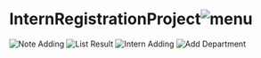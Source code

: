 # InternRegistrationProject![menu](https://github.com/user-attachments/assets/1958068f-e3a4-4645-886f-05eb05b89c93)
![Note Adding](https://github.com/user-attachments/assets/020ddb1c-6ec2-43fb-97fb-7fe3dd6b46f9)
![List Result](https://github.com/user-attachments/assets/48a607d1-ff36-4b99-afca-e59e63c816fd)
![Intern Adding](https://github.com/user-attachments/assets/c9c4a05a-1cf9-450b-a107-21a9bcc0547e)
![Add Department](https://github.com/user-attachments/assets/9fa2a1b8-cf36-4e9e-bf12-41f611f9066b)
